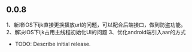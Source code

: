 ## 0.0.8

1、新增iOS下ijk直接更换播放url的问题，可以配合后端接口，做到防盗功能。
2、解决iOS下ijk占用主线程初始化UI的问题
3、优化android端引入aar的方式

* TODO: Describe initial release.
